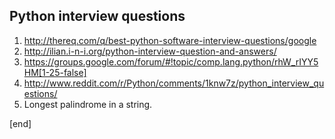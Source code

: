## Python interview questions

 1. http://thereq.com/q/best-python-software-interview-questions/google
 1. http://ilian.i-n-i.org/python-interview-question-and-answers/
 1. https://groups.google.com/forum/#!topic/comp.lang.python/rhW_rIYY5HM[1-25-false]
 1. http://www.reddit.com/r/Python/comments/1knw7z/python_interview_questions/
 1. Longest palindrome in a string.
 
[end]
